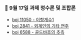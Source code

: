 ### 📌 9월 17일 과제 정수론 및 조합론

- [boj 11050 - 이항계수1](https://www.acmicpc.net/problem/11050)
- [boj 2841 - 외계인의 기타 연주](https://www.acmicpc.net/problem/2841)
- [boj 6588 - 골드바흐의 추측](https://www.acmicpc.net/problem/6588)
